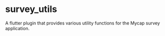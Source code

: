 # survey_utils

A flutter plugin that provides various utility functions for the Mycap survey application.

